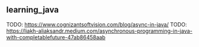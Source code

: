 ## learning_java

TODO: https://www.cognizantsoftvision.com/blog/async-in-java/
TODO: https://liakh-aliaksandr.medium.com/asynchronous-programming-in-java-with-completablefuture-47ab86458aab
